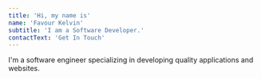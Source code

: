 ```yaml
---
title: 'Hi, my name is'
name: 'Favour Kelvin'
subtitle: 'I am a Software Developer.'
contactText: 'Get In Touch'
---
```


I'm a software engineer specializing in developing quality applications and websites. 